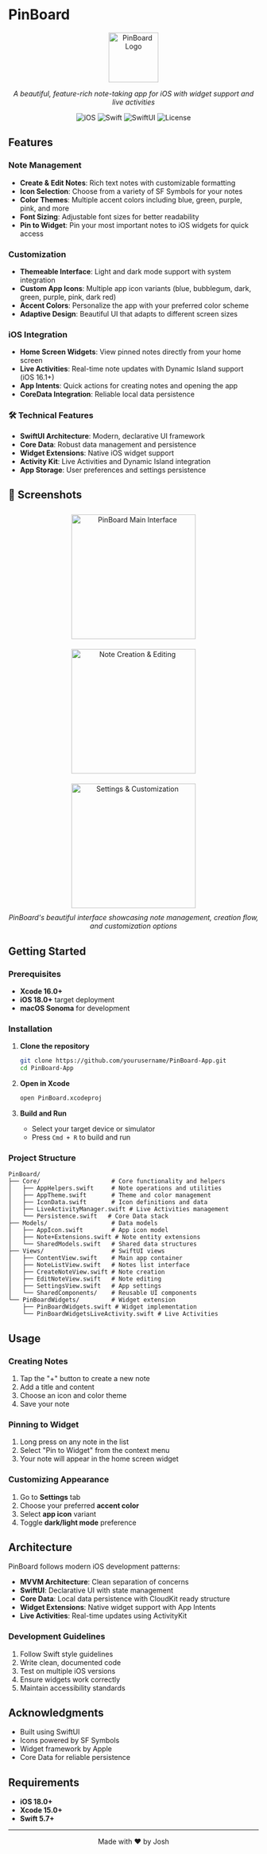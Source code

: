 # PinBoard

<div align="center">
  <img src="PinBoard/Assets.xcassets/AppIcon.appiconset/icon-default.png" alt="PinBoard Logo" width="100" height="100">
  
  *A beautiful, feature-rich note-taking app for iOS with widget support and live activities*
  
  ![iOS](https://img.shields.io/badge/iOS-18.0+-blue.svg)
  ![Swift](https://img.shields.io/badge/Swift-5.0+-orange.svg)
  ![SwiftUI](https://img.shields.io/badge/SwiftUI-3.0+-green.svg)
  ![License](https://img.shields.io/badge/License-MIT-yellow.svg)
</div>

##  Features

###  Note Management
- **Create & Edit Notes**: Rich text notes with customizable formatting
- **Icon Selection**: Choose from a variety of SF Symbols for your notes
- **Color Themes**: Multiple accent colors including blue, green, purple, pink, and more
- **Font Sizing**: Adjustable font sizes for better readability
- **Pin to Widget**: Pin your most important notes to iOS widgets for quick access

### Customization
- **Themeable Interface**: Light and dark mode support with system integration
- **Custom App Icons**: Multiple app icon variants (blue, bubblegum, dark, green, purple, pink, dark red)
- **Accent Colors**: Personalize the app with your preferred color scheme
- **Adaptive Design**: Beautiful UI that adapts to different screen sizes

###  iOS Integration
- **Home Screen Widgets**: View pinned notes directly from your home screen
- **Live Activities**: Real-time note updates with Dynamic Island support (iOS 16.1+)
- **App Intents**: Quick actions for creating notes and opening the app
- **CoreData Integration**: Reliable local data persistence

### 🛠 Technical Features
- **SwiftUI Architecture**: Modern, declarative UI framework
- **Core Data**: Robust data management and persistence
- **Widget Extensions**: Native iOS widget support
- **Activity Kit**: Live Activities and Dynamic Island integration
- **App Storage**: User preferences and settings persistence

## 📸 Screenshots

<div align="center">
  <img src="Screenshots/sc1.png" alt="PinBoard Main Interface" width="250" style="margin: 10px;">
  <img src="Screenshots/sc2.png" alt="Note Creation & Editing" width="250" style="margin: 10px;">
  <img src="Screenshots/sc3.png" alt="Settings & Customization" width="250" style="margin: 10px;">
</div>

<div align="center">
  <em>PinBoard's beautiful interface showcasing note management, creation flow, and customization options</em>
</div>

## Getting Started

### Prerequisites
- **Xcode 16.0+**
- **iOS 18.0+** target deployment
- **macOS Sonoma** for development

### Installation

1. **Clone the repository**
   ```bash
   git clone https://github.com/yourusername/PinBoard-App.git
   cd PinBoard-App
   ```

2. **Open in Xcode**
   ```bash
   open PinBoard.xcodeproj
   ```

3. **Build and Run**
   - Select your target device or simulator
   - Press `Cmd + R` to build and run

### Project Structure

```
PinBoard/
├── Core/                    # Core functionality and helpers
│   ├── AppHelpers.swift     # Note operations and utilities
│   ├── AppTheme.swift       # Theme and color management
│   ├── IconData.swift       # Icon definitions and data
│   ├── LiveActivityManager.swift # Live Activities management
│   └── Persistence.swift   # Core Data stack
├── Models/                  # Data models
│   ├── AppIcon.swift        # App icon model
│   ├── Note+Extensions.swift # Note entity extensions
│   └── SharedModels.swift   # Shared data structures
├── Views/                   # SwiftUI views
│   ├── ContentView.swift    # Main app container
│   ├── NoteListView.swift   # Notes list interface
│   ├── CreateNoteView.swift # Note creation
│   ├── EditNoteView.swift   # Note editing
│   ├── SettingsView.swift   # App settings
│   └── SharedComponents/    # Reusable UI components
└── PinBoardWidgets/         # Widget extension
    ├── PinBoardWidgets.swift # Widget implementation
    └── PinBoardWidgetsLiveActivity.swift # Live Activities
```

##  Usage

### Creating Notes
1. Tap the "+" button to create a new note
2. Add a title and content
3. Choose an icon and color theme
4. Save your note

### Pinning to Widget
1. Long press on any note in the list
2. Select "Pin to Widget" from the context menu
3. Your note will appear in the home screen widget

### Customizing Appearance
1. Go to **Settings** tab
2. Choose your preferred **accent color**
3. Select **app icon** variant
4. Toggle **dark/light mode** preference

## Architecture

PinBoard follows modern iOS development patterns:

- **MVVM Architecture**: Clean separation of concerns
- **SwiftUI**: Declarative UI with state management
- **Core Data**: Local data persistence with CloudKit ready structure
- **Widget Extensions**: Native widget support with App Intents
- **Live Activities**: Real-time updates using ActivityKit


### Development Guidelines
1. Follow Swift style guidelines
2. Write clean, documented code
3. Test on multiple iOS versions
4. Ensure widgets work correctly
5. Maintain accessibility standards


## Acknowledgments

- Built using SwiftUI
- Icons powered by SF Symbols
- Widget framework by Apple
- Core Data for reliable persistence

##  Requirements

- **iOS 18.0+**
- **Xcode 15.0+**
- **Swift 5.7+**

---

<div align="center">
  <p>Made with ❤️ by Josh</p>
</div>

